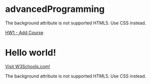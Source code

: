 # advancedProgramming

<p>The background attribute is not supported HTML5. Use CSS instead.</p><a href="https://ibrahimyyildirim.github.io/advancedProgramming/HW1%20-%20Add%20Course.html" target="_blank">HW1 - Add Course</a>
<!DOCTYPE html>
<html>
<body background="https://s3.amazonaws.com/peoplepng/wp-content/uploads/2018/02/11110532/Birds-PNG-Image-1024x683.png">

<h1>Hello world!</h1>
<p><a href="https://www.w3schools.com">Visit W3Schools.com!</a></p>
<p>The background attribute is not supported HTML5. Use CSS instead.</p>

</body>
</html>
